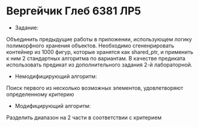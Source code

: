 # Вергейчик Глеб 6381 ЛР5

- Задание:
 
Объединить предыдущие работы в приложении, использующем логику полиморфного хранения объектов. 
Необходимо сгененрировать контейнер из 1000 фигур, которые хранятся как shared_ptr<Shape>, 
и применить к ним 2 стандартных алгоритма по вариантам. 
В качестве предиката использовать предикат из дополнительного задания 2-й лабораторной.

- Немодифицирующий алгоритм:

Поиск первого из несколько возможных элементов, удовлетворяют определенному критерию


- Модифицирующий алгоритм:

Разделить диапазон на 2 части в соответствии с критерием


